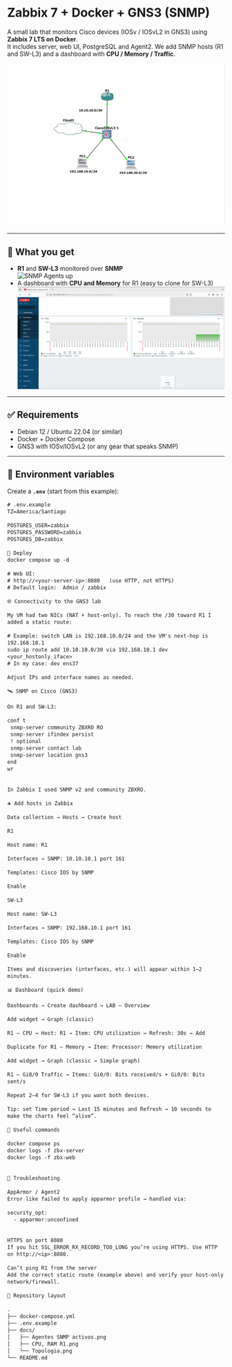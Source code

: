 # Zabbix 7 + Docker + GNS3 (SNMP)

A small lab that monitors Cisco devices (IOSv / IOSvL2 in GNS3) using **Zabbix 7 LTS on Docker**.  
It includes server, web UI, PostgreSQL and Agent2. We add SNMP hosts (R1 and SW-L3) and a dashboard with **CPU / Memory / Traffic**.

![Topology](images/topologia.png)

---

## 📌 What you get

- **R1** and **SW-L3** monitored over **SNMP**  
  ![SNMP Agents up](images/agente_snmp_activos.png)
- A dashboard with **CPU and Memory** for R1 (easy to clone for SW-L3)  
  ![CPU, RAM R1](images/cpu_ram_r1.png)

---

## ✅ Requirements

- Debian 12 / Ubuntu 22.04 (or similar)
- Docker + Docker Compose
- GNS3 with IOSv/IOSvL2 (or any gear that speaks SNMP)

---

## 🔧 Environment variables

Create a **`.env`** (start from this example):

```env
# .env.example
TZ=America/Santiago

POSTGRES_USER=zabbix
POSTGRES_PASSWORD=zabbix
POSTGRES_DB=zabbix

🚀 Deploy
docker compose up -d

# Web UI:
# http://<your-server-ip>:8080   (use HTTP, not HTTPS)
# Default login:  Admin / zabbix

🌐 Connectivity to the GNS3 lab

My VM had two NICs (NAT + host-only). To reach the /30 toward R1 I added a static route:

# Example: switch LAN is 192.168.10.0/24 and the VM's next-hop is 192.168.10.1
sudo ip route add 10.10.10.0/30 via 192.168.10.1 dev <your_hostonly_iface>
# In my case: dev ens37

Adjust IPs and interface names as needed.

🛰️ SNMP on Cisco (GNS3)

On R1 and SW-L3:

conf t
 snmp-server community ZBXRO RO
 snmp-server ifindex persist
 ! optional
 snmp-server contact lab
 snmp-server location gns3
end
wr


In Zabbix I used SNMP v2 and community ZBXRO.

➕ Add hosts in Zabbix

Data collection → Hosts → Create host

R1

Host name: R1

Interfaces → SNMP: 10.10.10.1 port 161

Templates: Cisco IOS by SNMP

Enable

SW-L3

Host name: SW-L3

Interfaces → SNMP: 192.168.10.1 port 161

Templates: Cisco IOS by SNMP

Enable

Items and discoveries (interfaces, etc.) will appear within 1–2 minutes.

📊 Dashboard (quick demo)

Dashboards → Create dashboard → LAB – Overview

Add widget → Graph (classic)

R1 – CPU → Host: R1 → Item: CPU utilization → Refresh: 30s → Add

Duplicate for R1 – Memory → Item: Processor: Memory utilization

Add widget → Graph (classic → Simple graph)

R1 – Gi0/0 Traffic → Items: Gi0/0: Bits received/s + Gi0/0: Bits sent/s

Repeat 2–4 for SW-L3 if you want both devices.

Tip: set Time period → Last 15 minutes and Refresh → 10 seconds to make the charts feel “alive”.

🧪 Useful commands

docker compose ps
docker logs -f zbx-server
docker logs -f zbx-web


🧯 Troubleshooting

AppArmor / Agent2
Error like failed to apply apparmor profile → handled via:

security_opt:
  - apparmor:unconfined


HTTPS on port 8080
If you hit SSL_ERROR_RX_RECORD_TOO_LONG you’re using HTTPS. Use HTTP on http://<ip>:8080.

Can’t ping R1 from the server
Add the correct static route (example above) and verify your host-only network/firewall.

📁 Repository layout

.
├── docker-compose.yml
├── .env.example
├── docs/
│   ├── Agentes SNMP activos.png
│   ├── CPU, RAM R1.png
│   └── Topologia.png
└── README.md

